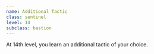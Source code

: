 ```yaml
---
name: Additional Tactic
class: sentinel
level: 14
subclass: bastion
---
```

At 14th level, you learn an additional tactic of your choice.
